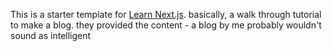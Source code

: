 This is a starter template for [Learn Next.js](https://nextjs.org/learn). basically, a walk through tutorial to make a blog. they provided the content - a blog by me probably wouldn't sound as intelligent
